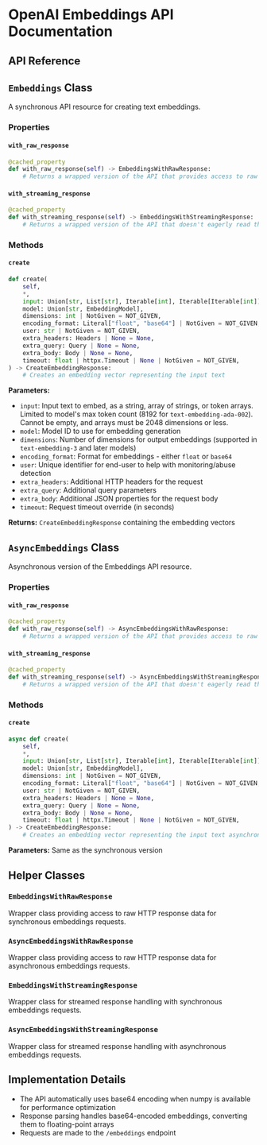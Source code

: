 # OpenAI Embeddings API Documentation

## API Reference

<!-- ```python
__all__ = ["Embeddings", "AsyncEmbeddings"]
``` -->

## `Embeddings` Class

A synchronous API resource for creating text embeddings.

### Properties

#### `with_raw_response`
```python
@cached_property
def with_raw_response(self) -> EmbeddingsWithRawResponse:
    # Returns a wrapped version of the API that provides access to raw HTTP response data
```

#### `with_streaming_response`
```python
@cached_property
def with_streaming_response(self) -> EmbeddingsWithStreamingResponse:
    # Returns a wrapped version of the API that doesn't eagerly read the response body
```

### Methods

#### `create`
```python
def create(
    self,
    *,
    input: Union[str, List[str], Iterable[int], Iterable[Iterable[int]]],
    model: Union[str, EmbeddingModel],
    dimensions: int | NotGiven = NOT_GIVEN,
    encoding_format: Literal["float", "base64"] | NotGiven = NOT_GIVEN,
    user: str | NotGiven = NOT_GIVEN,
    extra_headers: Headers | None = None,
    extra_query: Query | None = None,
    extra_body: Body | None = None,
    timeout: float | httpx.Timeout | None | NotGiven = NOT_GIVEN,
) -> CreateEmbeddingResponse:
    # Creates an embedding vector representing the input text
```

**Parameters:**

- `input`: Input text to embed, as a string, array of strings, or token arrays. Limited to model's max token count (8192 for `text-embedding-ada-002`). Cannot be empty, and arrays must be 2048 dimensions or less.
- `model`: Model ID to use for embedding generation
- `dimensions`: Number of dimensions for output embeddings (supported in `text-embedding-3` and later models)
- `encoding_format`: Format for embeddings - either `float` or `base64`
- `user`: Unique identifier for end-user to help with monitoring/abuse detection
- `extra_headers`: Additional HTTP headers for the request
- `extra_query`: Additional query parameters
- `extra_body`: Additional JSON properties for the request body
- `timeout`: Request timeout override (in seconds)

**Returns:** `CreateEmbeddingResponse` containing the embedding vectors

## `AsyncEmbeddings` Class

Asynchronous version of the Embeddings API resource.

### Properties

#### `with_raw_response`
```python
@cached_property
def with_raw_response(self) -> AsyncEmbeddingsWithRawResponse:
    # Returns a wrapped version of the API that provides access to raw HTTP response data
```

#### `with_streaming_response`
```python
@cached_property
def with_streaming_response(self) -> AsyncEmbeddingsWithStreamingResponse:
    # Returns a wrapped version of the API that doesn't eagerly read the response body
```

### Methods

#### `create`
```python
async def create(
    self,
    *,
    input: Union[str, List[str], Iterable[int], Iterable[Iterable[int]]],
    model: Union[str, EmbeddingModel],
    dimensions: int | NotGiven = NOT_GIVEN,
    encoding_format: Literal["float", "base64"] | NotGiven = NOT_GIVEN,
    user: str | NotGiven = NOT_GIVEN,
    extra_headers: Headers | None = None,
    extra_query: Query | None = None,
    extra_body: Body | None = None,
    timeout: float | httpx.Timeout | None | NotGiven = NOT_GIVEN,
) -> CreateEmbeddingResponse:
    # Creates an embedding vector representing the input text asynchronously
```

**Parameters:** Same as the synchronous version

## Helper Classes

### `EmbeddingsWithRawResponse`
Wrapper class providing access to raw HTTP response data for synchronous embeddings requests.

### `AsyncEmbeddingsWithRawResponse`
Wrapper class providing access to raw HTTP response data for asynchronous embeddings requests.

### `EmbeddingsWithStreamingResponse`
Wrapper class for streamed response handling with synchronous embeddings requests.

### `AsyncEmbeddingsWithStreamingResponse`
Wrapper class for streamed response handling with asynchronous embeddings requests.

## Implementation Details

- The API automatically uses base64 encoding when numpy is available for performance optimization
- Response parsing handles base64-encoded embeddings, converting them to floating-point arrays
- Requests are made to the `/embeddings` endpoint